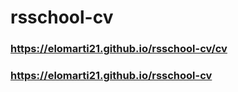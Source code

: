 # rsschool-cv

### https://elomarti21.github.io/rsschool-cv/cv
### https://elomarti21.github.io/rsschool-cv
